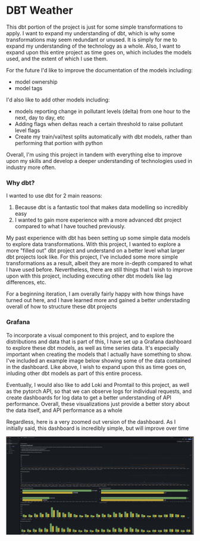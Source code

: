# DBT Weather

This dbt portion of the project is just for some simple transformations to apply. I want to expand my understanding of dbt, which is why some transformations may seem redundant or unused. It is simply for me to expand my understanding of the technology as a whole. Also, I want to expand upon this entire project as time goes on, which includes the models used, and the extent of which I use them.

For the future I'd like to improve the documentation of the models including:
- model ownership
- model tags

I'd also like to add other models including:
- models reporting change in pollutant levels (delta) from one hour to the next, day to day, etc
- Adding flags when deltas reach a certain threshold to raise pollutant level flags
- Create my train/val/test splits automatically with dbt models, rather than performing that portion with python

Overall, I'm using this project in tandem with everything else to improve upon my skills and develop a deeper understanding of technologies used in industry more often.

### Why dbt?

I wanted to use dbt for 2 main reasons:
1. Because dbt is a fantastic tool that makes data modelling so incredibly easy
2. I wanted to gain more experience with a more advanced dbt project compared to what I have touched previously. 

My past experience with dbt has been setting up some simple data models to explore data transformations. With this project, I wanted to explore a more "filled out" dbt project and understand on a better level what larger dbt projects look like. For this project, I've included some more simple transformations as a result, albeit they are more in-depth compared to what I have used before. Nevertheless, there are still things that I wish to improve upon with this project, including executing other dbt models like lag differences, etc. 

For a beginning iteration, I am overally fairly happy with how things have turned out here, and I have learned more and gained a better understading overall of how to structure these dbt projects

### Grafana

To incorporate a visual component to this project, and to explore the distributions and data that is part of this, I have set up a Grafana dashboard to explore these dbt models, as well as time series data. It's especially important when creating the models that I actually have something to show. I've included an example image below showing some of the data contained in the dashboard. Like above, I wish to expand upon this as time goes on, inluding other dbt models as part of this entire process.

Eventually, I would also like to add Loki and Promtail to this project, as well as the pytorch API, so that we can observe logs for individual requests, and create dashboards for log data to get a better understanding of API performance. Overall, these visualizations just provide a better story about the data itself, and API performance as a whole

Regardless, here is a very zoomed out version of the dashboard. As I initially
said, this dashboard is incredibly simple, but will improve over time

![Air Quality Dashboard](./static/dashboard.png)
